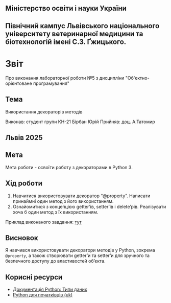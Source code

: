 ## Міністерство освіти і науки України

## Північний кампус Львівського національного університету ветеринарної медицини та біотехнологій імені С.З. Ґжицького.

# Звіт
Про виконання лабораторної роботи №5 з дисципліни "Об'єктно-орієнтоване програмування"

## Тема
Використання декораторів методів

Виконав: студент групи КН-21 Бірбан Юрій
Прийняв: доц. А.Татомир

## Львів 2025

## Мета
Мета роботи - освоїти роботу з декораторами в Python 3.

## Хід роботи

1. Навчитися використовувати декоратор “@property”. Написати принаймні
один метод з його використанням.
2. Ознайомитися з концепцією getter’ів, setter’ів і delete’рів. Реалізувати хоча
б один метод з їх використанням.

Приклад виконаного завдання: [тут](class10.py)


## Висновок

Я навчився використовувати декоратори методів у Python, зокрема `@property`, а також створювати getter’и та setter’и для зручного та безпечного доступу до властивостей об’єкта.


## Корисні ресурси

- [Документація Python: Типи даних](https://www.learnpython.org/en/Variables_and_Types)
- [Python для початківців (uk)](https://uk.wikipedia.org/wiki/Python)